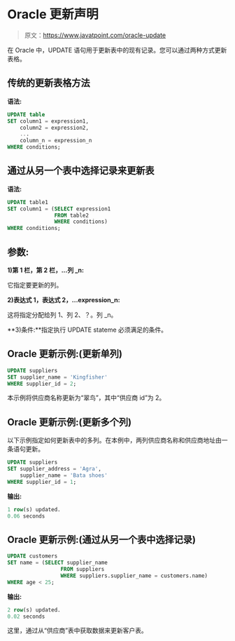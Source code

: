 # Oracle 更新声明

> 原文：<https://www.javatpoint.com/oracle-update>

在 Oracle 中，UPDATE 语句用于更新表中的现有记录。您可以通过两种方式更新表格。

## 传统的更新表格方法

**语法:**

```sql
UPDATE table
SET column1 = expression1,
    column2 = expression2,
    ...
    column_n = expression_n
WHERE conditions;

```

## 通过从另一个表中选择记录来更新表

**语法:**

```sql
UPDATE table1
SET column1 = (SELECT expression1
               FROM table2
               WHERE conditions)
WHERE conditions; 

```

## 参数:

**1)第 1 栏，第 2 栏，...列 _n:**

它指定要更新的列。

**2)表达式 1，表达式 2，...expression_n:**

这将指定分配给列 1、列 2、？。列 _n。

**3)条件:**指定执行 UPDATE stateme 必须满足的条件。

## Oracle 更新示例:(更新单列)

```sql
UPDATE suppliers
SET supplier_name = 'Kingfisher'
WHERE supplier_id = 2;

```

本示例将供应商名称更新为“翠鸟”，其中“供应商 id”为 2。

## Oracle 更新示例:(更新多个列)

以下示例指定如何更新表中的多列。在本例中，两列供应商名称和供应商地址由一条语句更新。

```sql
UPDATE suppliers
SET supplier_address = 'Agra',
    supplier_name = 'Bata shoes'
WHERE supplier_id = 1;

```

**输出:**

```sql
1 row(s) updated.
0.06 seconds

```

## Oracle 更新示例:(通过从另一个表中选择记录)

```sql
UPDATE customers
SET name = (SELECT supplier_name
                 FROM suppliers
                 WHERE suppliers.supplier_name = customers.name)
WHERE age < 25;

```

**输出:**

```sql
2 row(s) updated.
0.02 seconds

```

这里，通过从“供应商”表中获取数据来更新客户表。